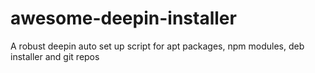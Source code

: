 # awesome-deepin-installer
A robust deepin auto set up script for apt packages, npm modules, deb installer and git repos
